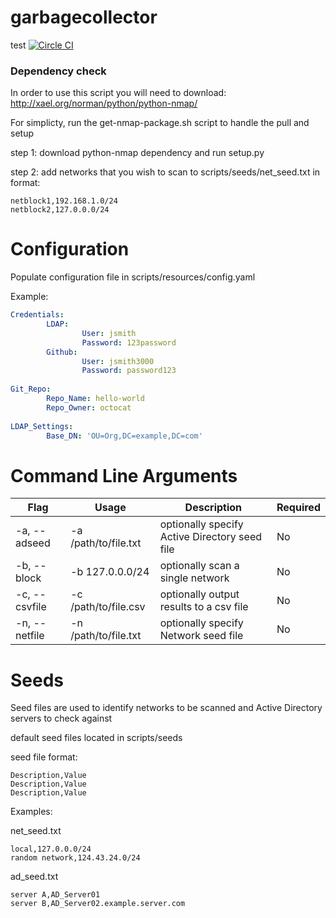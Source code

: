 # garbagecollector
test
[![Circle CI](https://circleci.com/gh/cleanerbot/garbagecollector.png?circle-token=89001b8338b393fc8199afcc6ffc9672511fd472)](https://circleci.com/gh/cleanerbot/garbagecollector/tree/master 'View CI builds')

### Dependency check

In order to use this script you will need to download:
http://xael.org/norman/python/python-nmap/

For simplicty, run the get-nmap-package.sh script to handle the pull and setup

step 1:
download python-nmap dependency and run setup.py 

step 2: 
add networks that you wish to scan to scripts/seeds/net_seed.txt
in format:
```
netblock1,192.168.1.0/24
netblock2,127.0.0.0/24
```
# Configuration

Populate configuration file in scripts/resources/config.yaml

Example:
```yaml
Credentials:       
        LDAP:
                User: jsmith
                Password: 123password
        Github:
                User: jsmith3000
                Password: password123
                
Git_Repo:
        Repo_Name: hello-world
        Repo_Owner: octocat
        
LDAP_Settings:
        Base_DN: 'OU=Org,DC=example,DC=com'
```

# Command Line Arguments

Flag | Usage | Description | Required 
---- | ----- |-------- | ---
-a, --adseed | -a /path/to/file.txt | optionally specify Active Directory seed file | No 
-b, --block | -b 127.0.0.0/24 | optionally scan a single network |No
-c, --csvfile | -c /path/to/file.csv| optionally output results to a csv file | No
-n, --netfile | -n /path/to/file.txt| optionally specify Network seed file |No

# Seeds

Seed files are used to identify networks to be scanned and Active Directory servers to check against

default seed files located in scripts/seeds

seed file format:
```
Description,Value
Description,Value
Description,Value
```

Examples:

net_seed.txt
```
local,127.0.0.0/24
random network,124.43.24.0/24
```

ad_seed.txt
```
server A,AD_Server01
server B,AD_Server02.example.server.com
```





